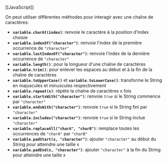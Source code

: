 [[JavaScript]]

On peut utiliser différentes méthodes pour interagir avec une chaîne de caractères:

- **`variable.charAt(index)`**: renvoie le caractère à la position d'index choisie
- **`variable.indexOf("character")`**: renvoie l'index de la première occurrence de `"character"`
- **`variable.lastIndexOf("character")`**: renvoie l'index de la dernière occurrence de `"character"`
- **`variable.length()`**: pour la longueur d'une chaîne de caractères
- **`variable.trim()`**: pour enlever les espaces au début et à la fin de la chaîne de caractères
- **`variable.toUpperCase()`** et **`variable.toLowerCase()`**: transforme le String en majuscules et minuscules respectivement
- **`variable.repeat(x)`**: répète la chaîne de caractères x fois
- **`variable.startsWith("character")`**: renvoie *`true`* si le String commence par `"character"` 
- **`variable.endsWith("character")`**: renvoie *`true`* si le String fini par `"character"`
- **`variable.includes("character")`**: renvoie *`true`* si le String inclue `"character"`
- **`variable.replaceAll("charA", "charB")`**: remplace toutes les occurrences de `"charA"` par `"charB"`
- **`variable.padStart(x, "character")`**: ajouter `"character"` au début du String pour atteindre une taille x
- **`variable.padEnd(x, "character")`**: ajouter `"character"` à la fin du String pour atteindre une taille x